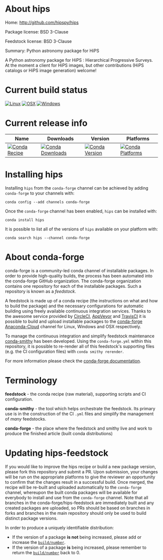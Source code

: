 About hips
==========

Home: http://github.com/hipspy/hips

Package license: BSD 3-Clause

Feedstock license: BSD 3-Clause

Summary: Python astronomy package for HiPS

A Python astronomy package for HiPS : Hierarchical Progressive Surveys.
At the moment a client for HiPS images, but other contributions
(HiPS catalogs or HiPS image generation) welcome!


Current build status
====================

[![Linux](https://img.shields.io/circleci/project/github/conda-forge/hips-feedstock/master.svg?label=Linux)](https://circleci.com/gh/conda-forge/hips-feedstock)
[![OSX](https://img.shields.io/travis/conda-forge/hips-feedstock/master.svg?label=macOS)](https://travis-ci.org/conda-forge/hips-feedstock)
[![Windows](https://img.shields.io/appveyor/ci/conda-forge/hips-feedstock/master.svg?label=Windows)](https://ci.appveyor.com/project/conda-forge/hips-feedstock/branch/master)

Current release info
====================

| Name | Downloads | Version | Platforms |
| --- | --- | --- | --- |
| [![Conda Recipe](https://img.shields.io/badge/recipe-hips-green.svg)](https://anaconda.org/conda-forge/hips) | [![Conda Downloads](https://img.shields.io/conda/dn/conda-forge/hips.svg)](https://anaconda.org/conda-forge/hips) | [![Conda Version](https://img.shields.io/conda/vn/conda-forge/hips.svg)](https://anaconda.org/conda-forge/hips) | [![Conda Platforms](https://img.shields.io/conda/pn/conda-forge/hips.svg)](https://anaconda.org/conda-forge/hips) |

Installing hips
===============

Installing `hips` from the `conda-forge` channel can be achieved by adding `conda-forge` to your channels with:

```
conda config --add channels conda-forge
```

Once the `conda-forge` channel has been enabled, `hips` can be installed with:

```
conda install hips
```

It is possible to list all of the versions of `hips` available on your platform with:

```
conda search hips --channel conda-forge
```


About conda-forge
=================

conda-forge is a community-led conda channel of installable packages.
In order to provide high-quality builds, the process has been automated into the
conda-forge GitHub organization. The conda-forge organization contains one repository
for each of the installable packages. Such a repository is known as a *feedstock*.

A feedstock is made up of a conda recipe (the instructions on what and how to build
the package) and the necessary configurations for automatic building using freely
available continuous integration services. Thanks to the awesome service provided by
[CircleCI](https://circleci.com/), [AppVeyor](https://www.appveyor.com/)
and [TravisCI](https://travis-ci.org/) it is possible to build and upload installable
packages to the [conda-forge](https://anaconda.org/conda-forge)
[Anaconda-Cloud](https://anaconda.org/) channel for Linux, Windows and OSX respectively.

To manage the continuous integration and simplify feedstock maintenance
[conda-smithy](https://github.com/conda-forge/conda-smithy) has been developed.
Using the ``conda-forge.yml`` within this repository, it is possible to re-render all of
this feedstock's supporting files (e.g. the CI configuration files) with ``conda smithy rerender``.

For more information please check the [conda-forge documentation](https://conda-forge.org/docs/).

Terminology
===========

**feedstock** - the conda recipe (raw material), supporting scripts and CI configuration.

**conda-smithy** - the tool which helps orchestrate the feedstock.
                   Its primary use is in the construction of the CI ``.yml`` files
                   and simplify the management of *many* feedstocks.

**conda-forge** - the place where the feedstock and smithy live and work to
                  produce the finished article (built conda distributions)


Updating hips-feedstock
=======================

If you would like to improve the hips recipe or build a new
package version, please fork this repository and submit a PR. Upon submission,
your changes will be run on the appropriate platforms to give the reviewer an
opportunity to confirm that the changes result in a successful build. Once
merged, the recipe will be re-built and uploaded automatically to the
`conda-forge` channel, whereupon the built conda packages will be available for
everybody to install and use from the `conda-forge` channel.
Note that all branches in the conda-forge/hips-feedstock are
immediately built and any created packages are uploaded, so PRs should be based
on branches in forks and branches in the main repository should only be used to
build distinct package versions.

In order to produce a uniquely identifiable distribution:
 * If the version of a package **is not** being increased, please add or increase
   the [``build/number``](https://conda.io/docs/user-guide/tasks/build-packages/define-metadata.html#build-number-and-string).
 * If the version of a package **is** being increased, please remember to return
   the [``build/number``](https://conda.io/docs/user-guide/tasks/build-packages/define-metadata.html#build-number-and-string)
   back to 0.
